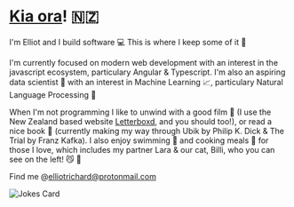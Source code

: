 # [Kia ora](https://www.newzealand.com/int/feature/the-meaning-of-kia-ora/)! :new_zealand:
I'm Elliot and I build software :computer:  This is where I keep some of it :orange_book:

I'm currently focused on modern web development with an interest in the javascript ecosystem, particulary Angular & Typescript.
I'm also an aspiring data scientist :thinking: with an interest in Machine Learning :chart_with_upwards_trend:, particulary Natural Language Processing :speak_no_evil:

When I'm not programming I like to unwind with a good film :vhs: (I use the New Zealand based website [Letterboxd](https://letterboxd.com), and you should too!), or read a nice book :book: (currently making my way through Ubik by Philip K. Dick & The Trial by Franz Kafka). I also enjoy swimming :ocean: and cooking meals :pizza: for those I love, which includes my partner Lara & our cat, Billi, who you can see on the left! :smirk_cat: :paw_prints:

Find me @[elliotrichard@protonmail.com](mailto:elliotrichard@protonmail.com)

![Jokes Card](https://readme-jokes.vercel.app/api)